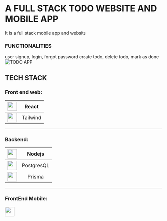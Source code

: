 # A FULL STACK TODO WEBSITE AND MOBILE APP
It is a full stack mobile app and website
### FUNCTIONALITIES
user signup, login, forgot password
create todo, delete todo, mark as done
![TODO APP](https://github.com/Abishek-Newar/360CircleInfotech/assets/97790157/a3337351-64a5-406c-a216-744b6e9e220d)

## TECH STACK
### Front end web: 
| <img src="https://skillicons.dev/icons?i=react" width=30 />    | React    |
|:--------------------------------------------------------------:|:--------:|
| <img src="https://skillicons.dev/icons?i=tailwind" width=30 /> | Tailwind |
---
### Backend: 
| <img src="https://skillicons.dev/icons?i=nodejs" width=30 />    | Nodejs     |
|:---------------------------------------------------------------:|:----------:|
| <img src="https://skillicons.dev/icons?i=postgres"  width=30 /> | PostgresQL |
| <img src="https://skillicons.dev/icons?i=prisma"    width=30 /> | Prisma     |
---
### FrontEnd Mobile: 

<img src="https://skillicons.dev/icons?i=react" width=30 /> 


